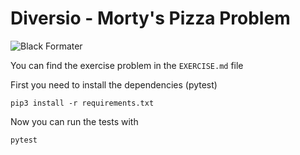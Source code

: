 # Diversio - Morty's Pizza Problem

![Black Formater](https://img.shields.io/badge/code%20style-black-000000.svg)

You can find the exercise problem in the `EXERCISE.md` file

First you need to install the dependencies (pytest)

```shell
pip3 install -r requirements.txt
```

Now you can run the tests with

```shell
pytest
```
